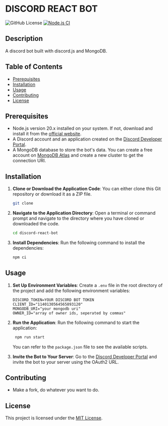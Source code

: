 # DISCORD REACT BOT

![GitHub License](https://img.shields.io/github/license/lekiet1214/discord-react-bot)  [![Node.js CI](https://github.com/lekiet1214/discord-react-bot/actions/workflows/node.js.yml/badge.svg)](https://github.com/lekiet1214/discord-react-bot/actions/workflows/node.js.yml)

## Description

A discord bot built with discord.js and MongoDB.

## Table of Contents

- [Prerequisites](#prerequisites)
- [Installation](#installation)
- [Usage](#usage)
- [Contributing](#contributing)
- [License](#license)

## Prerequisites

- Node.js version 20.x installed on your system. If not, download and install it from the [official website](https://nodejs.org/dist/v20.11.1/).
- A Discord account and an application created on the [Discord Developer Portal](https://discord.com/developers/applications).
- A MongoDB database to store the bot's data. You can create a free account on [MongoDB Atlas](https://www.mongodb.com/cloud/atlas) and create a new cluster to get the connection URI.

## Installation

1. **Clone or Download the Application Code**: You can either clone this Git repository or download it as a ZIP file.

   ```bash
   git clone
   ```

2. **Navigate to the Application Directory**: Open a terminal or command prompt and navigate to the directory where you have cloned or downloaded the code.

   ```bash
   cd discord-react-bot
   ```

3. **Install Dependencies**: Run the following command to install the dependencies:
   ```bash
   npm ci
   ```

## Usage

1. **Set Up Environment Variables**: Create a `.env` file in the root directory of the project and add the following environment variables:

   ```env
   DISCORD_TOKEN=YOUR DISCORD BOT TOKEN
   CLIENT_ID="1140130564565893120"
   MONGODB_URI="your mongodb uri"
   OWNER_ID="array of owner ids, seperated by commas"
   ```

2. **Run the Application**: Run the following command to start the application:

   ```bash
    npm run start
   ```

   You can refer to the `package.json` file to see the available scripts.

3. **Invite the Bot to Your Server**: Go to the [Discord Developer Portal](https://discord.com/developers/applications) and invite the bot to your server using the OAuth2 URL.

## Contributing

- Make a fork, do whatever you want to do.

## License

This project is licensed under the [MIT License](LICENSE).
